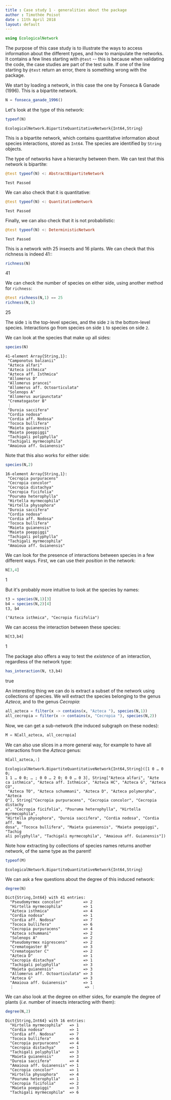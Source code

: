 ```yaml
---
title : Case study 1 - generalities about the package
author : Timothée Poisot
date : 11th April 2018
layout: default
---
```


````julia
using EcologicalNetwork
````





The purpose of this case study is to illustrate the ways to access
information about the different types, and how to manipulate the networks. It
contains a few lines starting with `@test` -- this is because when validating
the code, the case studies are part of the test suite. If one of the line
starting by `@test` return an error, there is something wrong with the
package.



We start by loading a network, in this case the one by Fonseca & Ganade
(1996). This is a bipartite network.

````julia
N = fonseca_ganade_1996()
````




Let's look at the type of this network:

````julia
typeof(N)
````


````
EcologicalNetwork.BipartiteQuantitativeNetwork{Int64,String}
````





This is a bipartite network, which contains quantitative information about
species interactions, stored as `Int64`. The species are identified by
`String` objects.



The type of networks have a hierarchy between them. We can test that this
network is bipartite:

````julia
@test typeof(N) <: AbstractBipartiteNetwork
````


````
Test Passed
````




We can also check that it is quantitative:

````julia
@test typeof(N) <: QuantitativeNetwork
````


````
Test Passed
````




Finally, we can also check that it is not probabilistic:

````julia
@test typeof(N) <: DeterministicNetwork
````


````
Test Passed
````




This is a network with 25 insects and 16 plants. We can check that this
richness is indeed 41::

````julia
richness(N)
````



41



We can check the number of species on either side, using another method for
`richness`:

````julia
@test richness(N,1) == 25
richness(N,1)
````



25


The side `1` is the top-level species, and the side `2` is the bottom-level
species. Interactions go from species on side `1` to species on side `2`.



We can look at the species that make up all sides:

````julia
species(N)
````


````
41-element Array{String,1}:
 "Camponotus balzanii"          
 "Azteca alfari"                
 "Azteca isthmica"              
 "Azteca aff. Isthmica"         
 "Allomerus D"                  
 "Allomerus prancei"            
 "Allomerus aff. Octoarticulata"
 "Solenops A"                   
 "Allomerus auripunctata"       
 "Crematogaster B"              
 ⋮                              
 "Duroia saccifera"             
 "Cordia nodosa"                
 "Cordia aff. Nodosa"           
 "Tococa bullifera"             
 "Maieta guianensis"            
 "Maieta poeppiggi"             
 "Tachigali polyphylla"         
 "Tachigali myrmecophila"       
 "Amaioua aff. Guianensis"
````




Note that this also works for either side:

````julia
species(N,2)
````


````
16-element Array{String,1}:
 "Cecropia purpuracens"   
 "Cecropia concolor"      
 "Cecropia distachya"     
 "Cecropia ficifolia"     
 "Pouruma heterophylla"   
 "Hirtella myrmecophila"  
 "Hirtella physophora"    
 "Duroia saccifera"       
 "Cordia nodosa"          
 "Cordia aff. Nodosa"     
 "Tococa bullifera"       
 "Maieta guianensis"      
 "Maieta poeppiggi"       
 "Tachigali polyphylla"   
 "Tachigali myrmecophila" 
 "Amaioua aff. Guianensis"
````




We can look for the presence of interactions between species in a few
different ways. First, we can use their *position* in the network:

````julia
N[3,4]
````



1


But it's probably more intuitive to look at the species by names:

````julia
t3 = species(N,1)[3]
b4 = species(N,2)[4]
t3, b4
````


````
("Azteca isthmica", "Cecropia ficifolia")
````




We can access the interaction between these species:

````julia
N[t3,b4]
````



1


The package also offers a way to test the *existence* of an interaction,
regardless of the network type:

````julia
has_interaction(N, t3,b4)
````



true



An interesting thing we can do is extract a subset of the network using
collections of species. We will extract the species belonging to the genus
*Azteca*, and to the genus *Cecropia*:

````julia
all_azteca = filter(x -> contains(x, "Azteca "), species(N,1))
all_cecropia = filter(x -> contains(x, "Cecropia "), species(N,2))
````




Now, we can get a sub-network (the induced subgraph on these nodes):

````julia
M = N[all_azteca, all_cecropia]
````




We can also use slices in a more general way, for example to have all
interactions from the *Azteca* genus:

````julia
N[all_azteca,:]
````


````
EcologicalNetwork.BipartiteQuantitativeNetwork{Int64,String}([1 0 … 0 0; 
1 1 … 0 0; … ; 0 0 … 2 0; 0 0 … 0 3], String["Azteca alfari", "Azte
ca isthmica", "Azteca aff. Isthmica", "Azteca HC", "Azteca G", "Azteca CO",
 "Azteca TO", "Azteca schummani", "Azteca D", "Azteca polymorpha", "Azteca 
Q"], String["Cecropia purpuracens", "Cecropia concolor", "Cecropia distachy
a", "Cecropia ficifolia", "Pouruma heterophylla", "Hirtella myrmecophila", 
"Hirtella physophora", "Duroia saccifera", "Cordia nodosa", "Cordia aff. No
dosa", "Tococa bullifera", "Maieta guianensis", "Maieta poeppiggi", "Tachig
ali polyphylla", "Tachigali myrmecophila", "Amaioua aff. Guianensis"])
````





Note how extracting by collections of species names returns another network,
of the same type as the parent!

````julia
typeof(M)
````


````
EcologicalNetwork.BipartiteQuantitativeNetwork{Int64,String}
````





We can ask a few questions about the degree of this induced network:

````julia
degree(N)
````


````
Dict{String,Int64} with 41 entries:
  "Pseudomyrmex concolor"         => 2
  "Hirtella myrmecophila"         => 1
  "Azteca isthmica"               => 4
  "Cordia nodosa"                 => 1
  "Cordia aff. Nodosa"            => 7
  "Tococa bullifera"              => 6
  "Cecropia purpuracens"          => 4
  "Azteca schummani"              => 2
  "Solenops A"                    => 2
  "Pseudomyrmex nigrescens"       => 2
  "Crematogaster B"               => 3
  "Crematogaster C"               => 2
  "Azteca D"                      => 1
  "Cecropia distachya"            => 1
  "Tachigali polyphylla"          => 3
  "Maieta guianensis"             => 3
  "Allomerus aff. Octoarticulata" => 3
  "Azteca G"                      => 3
  "Amaioua aff. Guianensis"       => 1
  ⋮                               => ⋮
````




We can also look at the degree on either sides, for example the degree of
plants (*i.e.* number of insects interacting with them):

````julia
degree(N,2)
````


````
Dict{String,Int64} with 16 entries:
  "Hirtella myrmecophila"   => 1
  "Cordia nodosa"           => 1
  "Cordia aff. Nodosa"      => 7
  "Tococa bullifera"        => 6
  "Cecropia purpuracens"    => 4
  "Cecropia distachya"      => 1
  "Tachigali polyphylla"    => 3
  "Maieta guianensis"       => 3
  "Duroia saccifera"        => 4
  "Amaioua aff. Guianensis" => 1
  "Cecropia concolor"       => 1
  "Hirtella physophora"     => 4
  "Pouruma heterophylla"    => 1
  "Cecropia ficifolia"      => 2
  "Maieta poeppiggi"        => 3
  "Tachigali myrmecophila"  => 6
````



